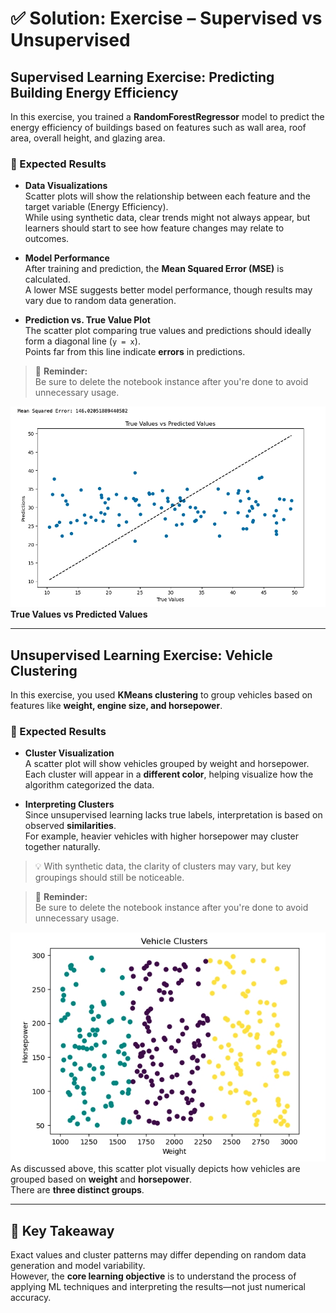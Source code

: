 # ✅ Solution: Exercise – Supervised vs Unsupervised

## Supervised Learning Exercise: Predicting Building Energy Efficiency

In this exercise, you trained a **RandomForestRegressor** model to predict the energy efficiency of buildings based on features such as wall area, roof area, overall height, and glazing area.

### 🧪 Expected Results

- **Data Visualizations**  
  Scatter plots will show the relationship between each feature and the target variable (Energy Efficiency).  
  While using synthetic data, clear trends might not always appear, but learners should start to see how feature changes may relate to outcomes.

- **Model Performance**  
  After training and prediction, the **Mean Squared Error (MSE)** is calculated.  
  A lower MSE suggests better model performance, though results may vary due to random data generation.

- **Prediction vs. True Value Plot**  
  The scatter plot comparing true values and predictions should ideally form a diagonal line (`y = x`).  
  Points far from this line indicate **errors** in predictions.

> 📌 **Reminder:**  
> Be sure to delete the notebook instance after you're done to avoid unnecessary usage.

![Graph showing True Values vs Predicted Values of supervised model](TrueValuesVSPredictedValues.jpg)  
**True Values vs Predicted Values**

---

## Unsupervised Learning Exercise: Vehicle Clustering

In this exercise, you used **KMeans clustering** to group vehicles based on features like **weight, engine size, and horsepower**.

### 🧪 Expected Results

- **Cluster Visualization**  
  A scatter plot will show vehicles grouped by weight and horsepower.  
  Each cluster will appear in a **different color**, helping visualize how the algorithm categorized the data.

- **Interpreting Clusters**  
  Since unsupervised learning lacks true labels, interpretation is based on observed **similarities**.  
  For example, heavier vehicles with higher horsepower may cluster together naturally.

> 💡 With synthetic data, the clarity of clusters may vary, but key groupings should still be noticeable.

> 📌 **Reminder:**  
> Be sure to delete the notebook instance after you're done to avoid unnecessary usage.

![Vehicle Clustering](VehicleClusters.jpeg)  
As discussed above, this scatter plot visually depicts how vehicles are grouped based on **weight** and **horsepower**.  
There are **three distinct groups**.

---

## 🎯 Key Takeaway

Exact values and cluster patterns may differ depending on random data generation and model variability.  
However, the **core learning objective** is to understand the process of applying ML techniques and interpreting the results—not just numerical accuracy.

